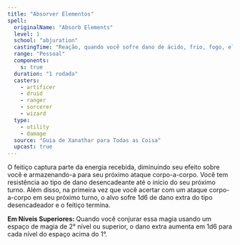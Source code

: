 ```yaml
---
title: "Absorver Elementos"
spell:
  originalName: "Absorb Elements"
  level: 1
  school: "abjuration"
  castingTime: "Reação, quando você sofre dano de ácido, frio, fogo, elétrico ou trovejante"
  range: "Pessoal"
  components:
    s: true
  duration: "1 rodada"
  casters:
    - artificer
    - druid
    - ranger
    - sorcerer
    - wizard
  type:
    - utility
    - damage
  source: "Guia de Xanathar para Todas as Coisa"
  upcast: true
---
```


O feitiço captura parte da energia recebida, diminuindo seu efeito sobre você e armazenando-a para seu próximo ataque corpo-a-corpo. Você tem resistência ao tipo de dano desencadeante até o início do seu próximo turno. Além disso, na primeira vez que você acertar com um ataque corpo-a-corpo em seu próximo turno, o alvo sofre 1d6 de dano extra do tipo desencadeador e o feitiço termina.

**Em Níveis Superiores:** Quando você conjurar essa magia usando um espaço de magia de 2° nível ou superior, o dano extra aumenta em 1d6 para cada nível do espaço acima do 1°.
